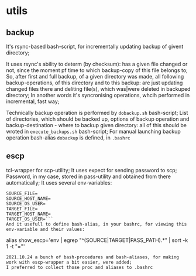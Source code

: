 # utils
## backup
It's rsync-based bash-script, for incrementally updating backup of givent directory;

It uses rsync's ability to determ (by checksum): has a given file changed or not, since the moment pf time to which backup-copy of this file belongs to;
So, after first and full backup, of a given directory was made, all following backup-operations, of this directory and to this backup: are just updating changed files there and deliting file(s), which was|were deleted in backuped directory;
In another words it's syncronising operations, whcih performed in incremental, fast way;

Technically backup operation is performed by `dobackup.sh` bash-script;
List of directories, which should be backed up, options of backup operation and backup-destination - where to backup given directory: all of this should be wroted in `execute_backups.sh` bash-script;
For manual launching backup operation bash-alias `dobackup` is defined, in `.bashrc`
## escp 
tcl-wrapper for scp-utility; 
It uses expect for sending password to scp;
Password, in my case, stored in pass-utility and obtained from there automatically;
It uses several env-variables:
```PASS_PATH=
SOURCE_FILE=
SOURCE_HOST_NAME=
SOURCE_OS_USER=
TARGET_FILE=
TARGET_HOST_NAME=
TARGET_OS_USER=```
And it usefull to define bash-alias, in your bashrc, for viewing this env-variable and their values:
```
alias show_escp='env | egrep "^(SOURCE|TARGET|PASS_PATH).*" | sort -k 1 -t "="'
```
2021.10.24 a bunch of bash-procedures and bash-aliases, for making work with escp-wrapper a bit easier, were added; 
I preferred to collect those proc and aliases to .bashrc
